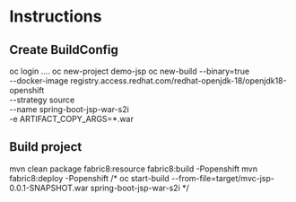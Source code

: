 # Instructions

## Create BuildConfig

oc login ....
oc new-project demo-jsp
oc new-build --binary=true \
   --docker-image registry.access.redhat.com/redhat-openjdk-18/openjdk18-openshift \
   --strategy source \
   --name spring-boot-jsp-war-s2i \
   -e ARTIFACT_COPY_ARGS=*.war
   
## Build project

mvn clean package fabric8:resource fabric8:build -Popenshift 
mvn fabric8:deploy -Popenshift 
/* oc start-build --from-file=target/mvc-jsp-0.0.1-SNAPSHOT.war spring-boot-jsp-war-s2i */ 


   

